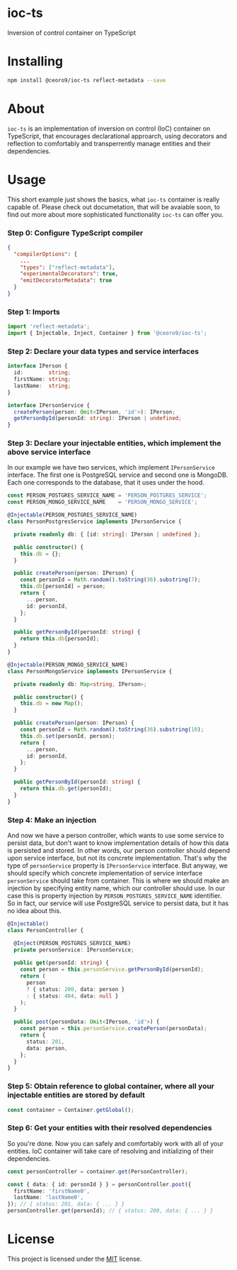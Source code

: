 # ioc-ts
Inversion of control container on TypeScript

# Installing
```sh
npm install @ceoro9/ioc-ts reflect-metadata --save
```

# About
`ioc-ts` is an implementation of inversion on control (IoC) container on TypeScript, that encourages declarational approarch, using decorators and reflection to comfortably and transperrently manage entities and their dependencies.

# Usage
This short example just shows the basics, what `ioc-ts` container is really capable of. Please check out documetation, that will be avaiable soon, to find out more about more sophisticated functionality `ioc-ts` can offer you.

### Step 0: Configure TypeScript compiler
```json
{
  "compilerOptions": {
    ...
    "types": ["reflect-metadata"],
    "experimentalDecorators": true,
    "emitDecoratorMetadata": true
  }
}
```

### Step 1: Imports
```ts
import 'reflect-metadata';
import { Injectable, Inject, Container } from '@ceoro9/ioc-ts';
```


### Step 2: Declare your data types and service interfaces
```ts
interface IPerson {
  id:        string;
  firstName: string;
  lastName:  string;
}

interface IPersonService {
  createPerson(person: Omit<IPerson, 'id'>): IPerson;
  getPersonById(personId: string): IPerson | undefined;
}
```

### Step 3: Declare your injectable entities, which implement the above service interface
In our example we have two services, which implement `IPersonService` interface. The first one is PostgreSQL service and second one is MongoDB. Each one corresponds to the database, that it uses under the hood.
```ts
const PERSON_POSTGRES_SERVICE_NAME = 'PERSON_POSTGRES_SERVICE';
const PERSON_MONGO_SERVICE_NAME    = 'PERSON_MONGO_SERVICE';

@Injectable(PERSON_POSTGRES_SERVICE_NAME)
class PersonPostgresService implements IPersonService {

  private readonly db: { [id: string]: IPerson | undefined };

  public constructor() {
    this.db = {};
  }

  public createPerson(person: IPerson) {
    const personId = Math.random().toString(36).substring(7);
    this.db[personId] = person;
    return {
      ...person,
      id: personId,
    };
  }

  public getPersonById(personId: string) {
    return this.db[personId];
  }
}

@Injectable(PERSON_MONGO_SERVICE_NAME)
class PersonMongoService implements IPersonService {

  private readonly db: Map<string, IPerson>;

  public constructor() {
    this.db = new Map();
  }

  public createPerson(person: IPerson) {
    const personId = Math.random().toString(36).substring(10);
    this.db.set(personId, person);
    return {
      ...person,
      id: personId,
    };
  }

  public getPersonById(personId: string) {
    return this.db.get(personId);
  }
}
```

### Step 4: Make an injection
And now we have a person controller, which wants to use some service to persist data, but don't want to know implementation details of how this data is persisted and stored. In other words, our person controller should depend upon service interface, but not its concrete implementation. That's why the type of `personService` property is `IPersonService` interface. But anyway, we should specify which concrete implementation of service interface `personService` should take from container. This is where we should make an injection by specifying entity name, which our controller should use. In our case this is property injection by `PERSON_POSTGRES_SERVICE_NAME` identifier. So in fact, our service will use PostgreSQL service to persist data, but it has no idea about this.
```ts
@Injectable()
class PersonController {

  @Inject(PERSON_POSTGRES_SERVICE_NAME)
  private personService: IPersonService;
  
  public get(personId: string) {
    const person = this.personService.getPersonById(personId);
    return (
      person
      ? { status: 200, data: person }
      : { status: 404, data: null }
    );
  }

  public post(personData: Omit<IPerson, 'id'>) {
    const person = this.personService.createPerson(personData);
    return {
      status: 201,
      data: person,
    };
  }
}
```

### Step 5: Obtain reference to global container, where all your injectable entities are stored by default
```ts
const container = Container.getGlobal();
```

### Step 6: Get your entities with their resolved dependencies
So you're done. Now you can safely and comfortably work with all of your entities. IoC container will take care of resolving and initializing of their dependencies.
```ts
const personController = container.get(PersonController);

const { data: { id: personId } } = personController.post({
  firstName: 'firstName0',
  lastName: 'lastName0',
}); // { status: 201, data: { ... } }
personController.get(personId); // { status: 200, data: { ... } }
```

# License
This project is licensed under the [MIT](https://choosealicense.com/licenses/mit/) license.
